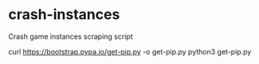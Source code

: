 # crash-instances
Crash game instances scraping script

curl https://bootstrap.pypa.io/get-pip.py -o get-pip.py
python3 get-pip.py

